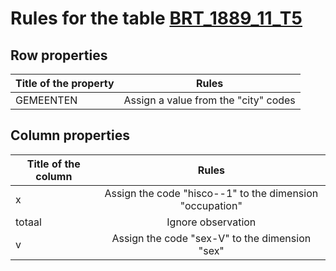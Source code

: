 # Rules for the table [BRT_1889_11_T5](https://github.com/cgueret/DataDump/blob/master/xls-marked/BRT_1889_11_T5_marked.xls?raw=true)
## Row properties
| Title of the property | Rules |
| --------------------- |:-----:|
| GEMEENTEN | Assign a value from the "city" codes |
## Column properties
| Title of the column | Rules |
| --------------------- |:-----:|
| x | Assign the code "hisco--1" to the dimension "occupation" |
| totaal | Ignore observation |
| v | Assign the code "sex-V" to the dimension "sex" |
